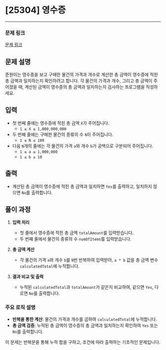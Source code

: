# [25304] 영수증

---

### 문제 링크
[문제 링크](https://www.acmicpc.net/problem/25304)

## 문제 설명
준원이는 영수증을 보고 구매한 물건의 가격과 개수로 계산한 총 금액이 영수증에 적힌 총 금액과 일치하는지 확인하려고 합니다. 각 물건의 가격과 개수, 그리고 총 금액이 주어졌을 때, 계산된 금액이 영수증의 총 금액과 일치하는지 검사하는 프로그램을 작성하세요.

## 입력
- 첫 번째 줄에는 영수증에 적힌 총 금액 `X`가 주어집니다.
  - `1 ≤ X ≤ 1,000,000,000`
- 두 번째 줄에는 구매한 물건의 종류의 수 `N`이 주어집니다.
  - `1 ≤ N ≤ 100`
- 다음 `N`개의 줄에는 각 물건의 가격 `a`와 개수 `b`가 공백으로 구분되어 주어집니다.
  - `1 ≤ a ≤ 1,000,000`
  - `1 ≤ b ≤ 10`

## 출력
- 계산된 총 금액이 영수증에 적힌 총 금액과 일치하면 `Yes`를 출력하고, 일치하지 않으면 `No`를 출력합니다.

## 풀이 과정

1. **입력 처리**
   - 첫 줄에서 영수증에 적힌 총 금액 `totalAmount`를 입력받습니다.
   - 두 번째 줄에서 물건의 종류의 수 `numOfItems`를 입력받습니다.
   
2. **총 금액 계산**
   - 각 물건의 가격 `a`와 개수 `b`를 `N`번 반복하여 입력받아, `a * b` 값을 총 금액 변수 `calculatedTotal`에 누적합니다.

3. **결과 비교 및 출력**
   - 누적된 `calculatedTotal`과 `totalAmount`가 같은지 비교하여, 같으면 `Yes`, 다르면 `No`를 출력합니다.

### 주요 로직 설명

- **반복을 통한 계산**: 물건의 가격과 개수를 곱하여 `calculatedTotal`에 누적합니다.
- **총 금액 검증**: 누적된 총 금액이 영수증의 총 금액과 일치하는지 확인하여 `Yes` 또는 `No`를 출력합니다.

이 문제는 반복문을 통해 누적 합을 구하고, 조건에 따라 출력하는 기초적인 문제입니다.
